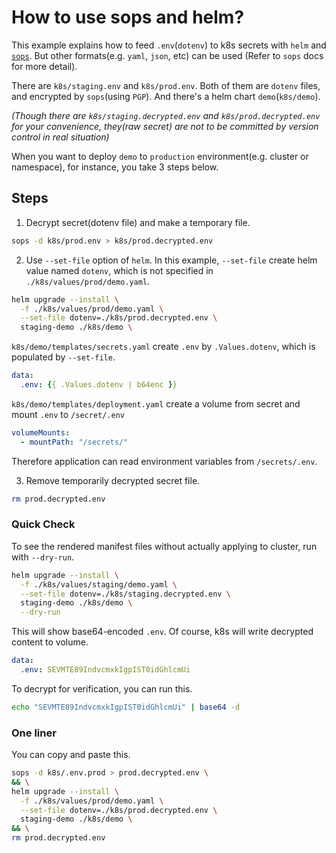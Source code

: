# How to use sops and helm?

This example explains how to feed `.env`(`dotenv`) to k8s secrets with `helm` and [`sops`](https://github.com/mozilla/sops). But other formats(e.g. `yaml`, `json`, etc) can be used (Refer to `sops` docs for more detail).

There are `k8s/staging.env` and `k8s/prod.env`.
Both of them are `dotenv` files, and encrypted by `sops`(using `PGP`).
And there's a helm chart `demo`(`k8s/demo`).

_(Though there are `k8s/staging.decrypted.env` and `k8s/prod.decrypted.env` for your convenience, they(raw secret) are not to be committed by version control in real situation)_

When you want to deploy `demo` to `production` environment(e.g. cluster or namespace), for instance,
you take 3 steps below.

## Steps

<!-- markdownlint-disable ol-prefix -->

1. Decrypt secret(dotenv file) and make a temporary file.

```bash
sops -d k8s/prod.env > k8s/prod.decrypted.env
```

2. Use `--set-file` option of `helm`. In this example, `--set-file` create helm value named `dotenv`, which is not specified in `./k8s/values/prod/demo.yaml`.

```bash
helm upgrade --install \
  -f ./k8s/values/prod/demo.yaml \
  --set-file dotenv=./k8s/prod.decrypted.env \
  staging-demo ./k8s/demo \
```

`k8s/demo/templates/secrets.yaml` create `.env` by `.Values.dotenv`, which is populated by `--set-file`.

```yaml
data:
  .env: {{ .Values.dotenv | b64enc }}
```

`k8s/demo/templates/deployment.yaml` create a volume from secret and mount `.env` to `/secret/.env`

```yaml
volumeMounts:
  - mountPath: "/secrets/"
```

Therefore application can read environment variables from `/secrets/.env`.

3. Remove temporarily decrypted secret file.

```bash
rm prod.decrypted.env
```

<!-- markdownlint-enable ol-prefix -->

### Quick Check

To see the rendered manifest files without actually applying to cluster, run with `--dry-run`.

```bash
helm upgrade --install \
  -f ./k8s/values/staging/demo.yaml \
  --set-file dotenv=./k8s/staging.decrypted.env \
  staging-demo ./k8s/demo \
  --dry-run
```

This will show base64-encoded `.env`. Of course, k8s will write decrypted content to volume.

```yaml
data:
  .env: SEVMTE89IndvcmxkIgpIST0idGhlcmUi
```

To decrypt for verification, you can run this.

```bash
echo "SEVMTE89IndvcmxkIgpIST0idGhlcmUi" | base64 -d
```

### One liner

You can copy and paste this.

```bash
sops -d k8s/.env.prod > prod.decrypted.env \
&& \
helm upgrade --install \
  -f ./k8s/values/prod/demo.yaml \
  --set-file dotenv=./k8s/prod.decrypted.env \
  staging-demo ./k8s/demo \
&& \
rm prod.decrypted.env
```

